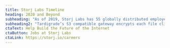 ```yaml
---
title: Storj Labs Timeline
heading: 2020 and Beyond
subheading: "As of 2019, Storj Labs has 55 globally distributed employees, with offices in San Francisco, Atlanta, and Salt Lake City and remote employees in 12 other countries. We’re currently going into beta with our decentralized, cloud storage product Tardigrade, and we’re adding more nodes to the Storj network daily. Tardigrade will be production-ready this year."
subheading2: "Tardigrade’s S3 compatible gateway encrypts each file client-side (by default) and then splits each file into pieces before distribution across our network of connected devices. Our decentralized architecture offers improved out-of-the-box security and privacy for our clients. It also enables better performance and reliability compared to centralized/legacy/traditional cloud storage providers."
ctaText: Help Build the Future of the Internet
ctaButton: Jobs at Storj Labs
ctaLink: https://storj.io/careers
---
```

